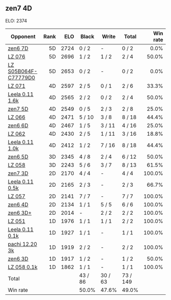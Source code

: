 ## zen7 4D ##

ELO: 2374

Opponent | Rank | ELO | Black | Write | Total | Win rate
---------|-----:|----:|-------|-------|-------|-------:
[zen6 7D](zen6%207D.md) | 5D | 2724 | 0 / 2 | - | 0 / 2 | 0.0%
[LZ 076](LZ%20076.md) | 5D | 2696 | 1 / 2 | 1 / 2 | 2 / 4 | 50.0%
[LZ S05B064F-C77779D0](LZ%20S05B064F-C77779D0.md) | 5D | 2653 | 0 / 2 | - | 0 / 2 | 0.0%
[LZ 071](LZ%20071.md) | 4D | 2597 | 2 / 5 | 0 / 1 | 2 / 6 | 33.3%
[Leela 0.11 1.6k](Leela%200.11%201.6k.md) | 4D | 2565 | 2 / 2 | 0 / 2 | 2 / 4 | 50.0%
[zen7 5D](zen7%205D.md) | 4D | 2549 | 0 / 5 | 2 / 3 | 2 / 8 | 25.0%
[LZ 066](LZ%20066.md) | 4D | 2471 | 5 / 10 | 3 / 8 | 8 / 18 | 44.4%
[zen6 6D](zen6%206D.md) | 4D | 2467 | 1 / 5 | 3 / 11 | 4 / 16 | 25.0%
[LZ 062](LZ%20062.md) | 4D | 2430 | 2 / 5 | 1 / 11 | 3 / 16 | 18.8%
[Leela 0.11 1.0k](Leela%200.11%201.0k.md) | 4D | 2412 | 1 / 2 | 7 / 16 | 8 / 18 | 44.4%
[zen6 5D](zen6%205D.md) | 3D | 2345 | 4 / 8 | 2 / 4 | 6 / 12 | 50.0%
[LZ 058](LZ%20058.md) | 3D | 2243 | 5 / 6 | 3 / 7 | 8 / 13 | 61.5%
[zen7 3D](zen7%203D.md) | 2D | 2170 | 4 / 4 | - | 4 / 4 | 100.0%
[Leela 0.11 0.5k](Leela%200.11%200.5k.md) | 2D | 2165 | 2 / 3 | - | 2 / 3 | 66.7%
[LZ 057](LZ%20057.md) | 2D | 2141 | 7 / 7 | - | 7 / 7 | 100.0%
[zen6 4D](zen6%204D.md) | 2D | 2134 | 1 / 1 | 5 / 5 | 6 / 6 | 100.0%
[zen6 3D+](zen6%203D+.md) | 2D | 2014 | - | 2 / 2 | 2 / 2 | 100.0%
[LZ 051](LZ%20051.md) | 1D | 1976 | 1 / 1 | 1 / 1 | 2 / 2 | 100.0%
[Leela 0.11 0.1k](Leela%200.11%200.1k.md) | 1D | 1927 | 1 / 1 | - | 1 / 1 | 100.0%
[pachi 12.20 3k](pachi%2012.20%203k.md) | 1D | 1919 | 2 / 2 | - | 2 / 2 | 100.0%
[zen6 3D](zen6%203D.md) | 1D | 1917 | 1 / 2 | - | 1 / 2 | 50.0%
[LZ 058 0.1k](LZ%20058%200.1k.md) | 1D | 1862 | 1 / 1 | - | 1 / 1 | 100.0%
Total | | | 43 / 86 | 30 / 63 | 73 / 149 | 
Win rate| | | 50.0% | 47.6% | 49.0% | 
